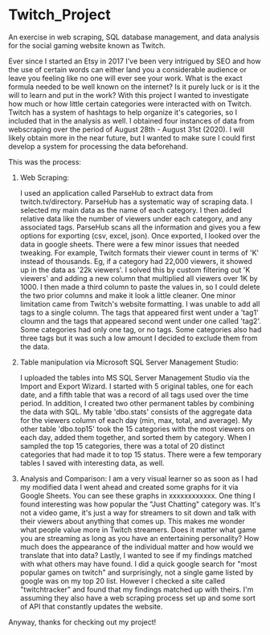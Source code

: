 # Twitch_Project
An exercise in web scraping, SQL database management, and data analysis for the social gaming website known as Twitch. 

Ever since I started an Etsy in 2017 I've been very intrigued by SEO and how the use of certain words can either land you a considerable audience or leave you feeling like no one will ever see your work. What is the exact formula needed to be well known on the internet? Is it purely luck or is it the will to learn and put in the work? With this project I wanted to investigate how much or how little certain categories were interacted with on Twitch. Twitch has a system of hashtags to help organize it's categories, so I included that in the analysis as well. I obtained four instances of data from webscraping over the period of August 28th - August 31st (2020). I will likely obtain more in the near future, but I wanted to make sure I could first develop a system for processing the data beforehand.

This was the process:

1. Web Scraping:

    I used an application called ParseHub to extract data from twitch.tv/directory. ParseHub has a systematic way of scraping data. I selected my main data as the name of each category. I then added relative data like the number of viewers under each category, and any associated tags. ParseHub scans all the information and gives you a few options for exporting (csv, excel, json). Once exported, I looked over the data in google sheets. There were a few minor issues that needed tweaking. For example, Twitch formats their viewer count in terms of 'K' instead of thousands. Eg, if a category had 22,000 viewers, it showed up in the data as '22k viewers'. I solved this by custom filtering out 'K viewers' and adding a new column that multiplied all viewers over 1K by 1000. I then made a third column to paste the values in, so I could delete the two prior columns and make it look a little cleaner.
    One minor limitation came from Twitch's website formatting. I was unable to add all tags to a single column. The tags that appeared first went under a 'tag1' cloumn and the tags that appeared second went under one called 'tag2'. Some categories had only one tag, or no tags. Some categories also had three tags but it was such a low amount I decided to exclude them from the data.
    
2. Table manipulation via Microsoft SQL Server Management Studio:
    
    I uploaded the tables into MS SQL Server Management Studio via the Import and Export Wizard. I started with 5 original tables, one for each date, and a fifth table that was a record of all tags used over the time period. In addition, I created two other permanent tables by combining the data with SQL. My table 'dbo.stats' consists of the aggregate data for the viewers column of each day (min, max, total, and average). My other table 'dbo.top15' took the 15 categories with the most viewers on each day, added them together, and sorted them by category. When I sampled the top 15 categories, there was a total of 20 distinct categories that had made it to top 15 status. 
    There were a few temporary tables I saved with interesting data, as well. 

3. Analysis and Comparison:
    I am a very visual learner so as soon as I had my modified data I went ahead and created some graphs for it via Google Sheets. You can see these graphs in xxxxxxxxxxxx. One thing I found interesting was how popular the "Just Chatting" category was. It's not a video game, it's just a way for streamers to sit down and talk with their viewers about anything that comes up. This makes me wonder what people value more in Twitch streamers. Does it matter what game you are streaming as long as you have an entertaining personality? How much does the appearance of the individual matter and how would we translate that into data? 
    Lastly, I wanted to see if my findings matched with what others may have found. I did a quick google search for "most popular games on twitch" and surprisingly, not a single game listed by google was on my top 20 list. However I checked a site called "twitchtracker" and found that my findings matched up with theirs. I'm assuming they also have a web scraping process set up and some sort of API that constantly updates the website. 

Anyway, thanks for checking out my project!
  
